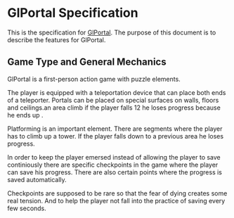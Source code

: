 # GlPortal Specification
This is the specification for [GlPortal](https://github.com/GlPortal/glPortal).
The purpose of this document is to describe the features for GlPortal.

## Game Type and General Mechanics
GlPortal is a first-person action game with puzzle elements.

The player is equipped with a teleportation device that can place both ends of a teleporter.
Portals can be placed on special surfaces on walls, floors and ceilings.an area climb  if the player falls
12
he loses progress because he ends up .

Platforming is an important element. There are segments where the player has to climb up a tower.
If the player falls down to a previous area he loses progress.

In order to keep the player emersed instead of allowing the player to save continiously there are specific checkpoints in the game where the player can save his progress. There are also certain points where the progress is saved automatically.

Checkpoints are supposed to be rare so that the fear of dying creates some real tension. And to help the player not fall into the practice of saving every few seconds.
